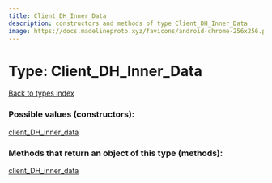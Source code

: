 ```yaml
---
title: Client_DH_Inner_Data
description: constructors and methods of type Client_DH_Inner_Data
image: https://docs.madelineproto.xyz/favicons/android-chrome-256x256.png
---
```

# Type: Client\_DH\_Inner\_Data
[Back to types index](index.md)



### Possible values (constructors):

[client\_DH\_inner\_data](../constructors/client_DH_inner_data.md)  



### Methods that return an object of this type (methods):



[client\_DH\_inner\_data](../constructors/client_DH_inner_data.md)  


